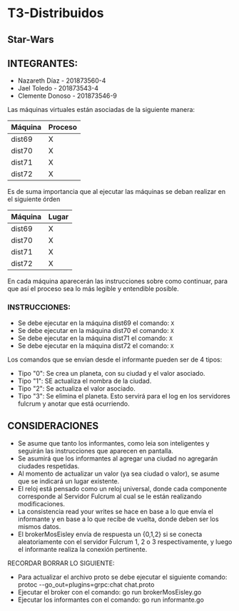 # T3-Distribuidos
## Star-Wars

## INTEGRANTES:
- Nazareth Díaz - 201873560-4
- Jael Toledo - 201873543-4
- Clemente Donoso - 201873546-9

Las máquinas virtuales están asociadas de la siguiente manera:

|Máquina | Proceso |
| ----- | ----- |
| dist69 | X |
| dist70 | X |
| dist71 | X |
| dist72 | X |

Es de suma importancia que al ejecutar las máquinas se deban realizar en el siguiente órden

|Máquina | Lugar |
| ----- | ----- |
| dist69 | X |
| dist70 | X |
| dist71 | X |
| dist72 | X |

En cada máquina aparecerán las instrucciones sobre como continuar, para que así el proceso sea lo más legible y entendible posible.

### INSTRUCCIONES:
- Se debe ejecutar en la máquina dist69 el comando: ``` X ```
- Se debe ejecutar en la máquina dist70 el comando: ``` X ``` 
- Se debe ejecutar en la máquina dist71 el comando: ``` X ``` 
- Se debe ejecutar en la máquina dist72 el comando: ``` X ``` 

Los comandos que se envían desde el informante pueden ser de 4 tipos:
- Tipo "0": Se crea un planeta, con su ciudad y el valor asociado.
- Tipo "1": SE actualiza el nombra de la ciudad.
- Tipo "2": Se actualiza el valor asociado.
- Tipo "3": Se elimina el planeta.
Esto servirá para el log en los servidores fulcrum y anotar que está ocurriendo.

## CONSIDERACIONES
- Se asume que tanto los informantes, como leia son inteligentes y seguirán las instrucciones que aparecen en pantalla.
- Se asumirá que los informantes al agregar una ciudad no agregarán ciudades respetidas.
- Al momento de actualizar un valor (ya sea ciudad o valor), se asume que se indicará un lugar existente.
- El reloj está pensado como un reloj universal, donde cada componente corresponde al Servidor Fulcrum al cual se le están realizando modificaciones.
- La consistencia read your writes se hace en base a lo que envía el informante y en base a lo que recibe de vuelta, donde deben ser los mismos datos.
- El brokerMosEisley envía de respuesta un {0,1,2} si se conecta aleatoriamente con el servidor Fulcrum 1, 2 o 3 respectivamente, y luego el informante realiza la conexión pertinente.

RECORDAR BORRAR LO SIGUIENTE:

- Para actualizar el archivo proto se debe ejecutar el siguiente comando: protoc --go_out=plugins=grpc:chat chat.proto
- Ejecutar el broker con el comando: go run brokerMosEisley.go
- Ejecutar los informantes con el comando: go run informante.go